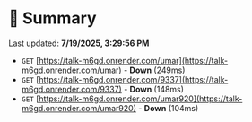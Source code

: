 # 📖 Summary
Last updated: **7/19/2025, 3:29:56 PM**

- `GET` [https://talk-m6gd.onrender.com/umar](https://talk-m6gd.onrender.com/umar) - **Down** (249ms)
- `GET` [https://talk-m6gd.onrender.com/9337](https://talk-m6gd.onrender.com/9337) - **Down** (148ms)
- `GET` [https://talk-m6gd.onrender.com/umar920](https://talk-m6gd.onrender.com/umar920) - **Down** (104ms)
